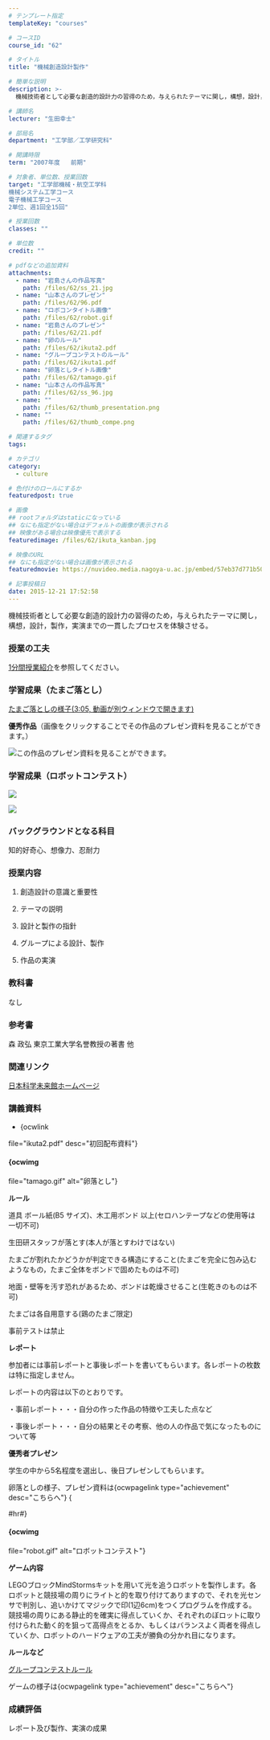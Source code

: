 ```yaml
---
# テンプレート指定
templateKey: "courses"

# コースID
course_id: "62"

# タイトル
title: "機械創造設計製作"

# 簡単な説明
description: >-
  機械技術者として必要な創造的設計力の習得のため，与えられたテーマに関し，構想，設計，製作，実演までの一貫したプロセスを体験させる。...

# 講師名
lecturer: "生田幸士"

# 部局名
department: "工学部／工学研究科"

# 開講時限
term: "2007年度	前期"

# 対象者、単位数、授業回数
target: "工学部機械・航空工学科
機械システム工学コース
電子機械工学コース
2単位、週1回全15回"

# 授業回数
classes: ""

# 単位数
credit: ""

# pdfなどの追加資料
attachments: 
  - name: "岩島さんの作品写真" 
    path: /files/62/ss_21.jpg
  - name: "山本さんのプレゼン" 
    path: /files/62/96.pdf
  - name: "ロボコンタイトル画像" 
    path: /files/62/robot.gif
  - name: "岩島さんのプレゼン" 
    path: /files/62/21.pdf
  - name: "卵のルール" 
    path: /files/62/ikuta2.pdf
  - name: "グループコンテストのルール" 
    path: /files/62/ikuta1.pdf
  - name: "卵落としタイトル画像" 
    path: /files/62/tamago.gif
  - name: "山本さんの作品写真" 
    path: /files/62/ss_96.jpg
  - name: "" 
    path: /files/62/thumb_presentation.png
  - name: "" 
    path: /files/62/thumb_compe.png

# 関連するタグ
tags:

# カテゴリ
category:
  - culture

# 色付けのロールにするか
featuredpost: true

# 画像
## rootフォルダはstaticになっている
## なにも指定がない場合はデフォルトの画像が表示される
## 映像がある場合は映像優先で表示する
featuredimage: /files/62/ikuta_kanban.jpg

# 映像のURL
## なにも指定がない場合は画像が表示される
featuredmovie: https://nuvideo.media.nagoya-u.ac.jp/embed/57eb37d771b5099d7f124111cb6bbd3ef691eac4

# 記事投稿日
date: 2015-12-21 17:52:58
---
```


機械技術者として必要な創造的設計力の習得のため，与えられたテーマに関し，構想，設計，製作，実演までの一貫したプロセスを体験させる。

### 授業の工夫

[ 1分間授業紹介][1]を参照してください。

[1]: https://nuvideo.media.nagoya-u.ac.jp/embed/57eb37d771b5099d7f124111cb6bbd3ef691eac4

### 学習成果（たまご落とし）

[たまご落としの様子(3:05, 動画が別ウィンドウで開きます)][1]

[1]: https://nuvideo.media.nagoya-u.ac.jp/embed/00da0723a2c5644944c0534dd3f7b2be9cf8bd94

**優秀作品**（画像をクリックすることでその作品のプレゼン資料を見ることができます。）

![この作品のプレゼン資料を見ることができます。](/files/62/ss_96.jpg) 

### 学習成果（ロボットコンテスト）

![](/files/62/thumb_presentation.png) 

[2]: https://nuvideo.media.nagoya-u.ac.jp/embed/b48aa166a40f4ad6f91c98ab0f057ba5c7023a2f

![](/files/62/thumb_compe.png) 

[3]: https://nuvideo.media.nagoya-u.ac.jp/embed/af588edcbfecd7ea87c1a88d0dc12908e9f4515d

### バックグラウンドとなる科目

知的好奇心、想像力、忍耐力

### 授業内容

1. 創造設計の意識と重要性

2. テーマの説明

3. 設計と製作の指針

4. グループによる設計、製作

5. 作品の実演

### 教科書

なし

### 参考書

森 政弘 東京工業大学名誉教授の著書 他

### 関連リンク

[日本科学未来館ホームページ][1]

[1]: http://www.miraikan.jst.go.jp/index.html

### 講義資料

* {ocwlink

file="ikuta2.pdf" desc="初回配布資料"}

#### {ocwimg

file="tamago.gif" alt="卵落とし"}

**ルール**

道具 ボール紙(B5 サイズ)、木工用ボンド 以上(セロハンテープなどの使用等は一切不可)

生田研スタッフが落とす(本人が落とすわけではない)

たまごが割れたかどうかが判定できる構造にすること(たまごを完全に包み込むようなもの，たまご全体をボンドで固めたものは不可)

地面・壁等を汚す恐れがあるため、ボンドは乾燥させること(生乾きのものは不可)

たまごは各自用意する(鶏のたまご限定)

事前テストは禁止

**レポート**

参加者には事前レポートと事後レポートを書いてもらいます。各レポートの枚数は特に指定しません。

レポートの内容は以下のとおりです。

・事前レポート・・・自分の作った作品の特徴や工夫した点など

・事後レポート・・・自分の結果とその考察、他の人の作品で気になったものについて等

**優秀者プレゼン**

学生の中から5名程度を選出し、後日プレゼンしてもらいます。

卵落としの様子、プレゼン資料は{ocwpagelink type="achievement" desc="こちらへ"} {

#hr#}

#### {ocwimg

file="robot.gif" alt="ロボットコンテスト"}

**ゲーム内容**

LEGOブロックMindStormsキットを用いて光を追うロボットを製作します。各ロボットと競技場の周りにライトと的を取り付けてありますので、それを光センサで判別し、追いかけてマジックで印(1辺6cm)をつくプログラムを作成する。競技場の周りにある静止的を確実に得点していくか、それぞれのぼロットに取り付けられた動く的を狙って高得点をとるか、もしくはバランスよく両者を得点していくか、ロボットのハードウェアの工夫が勝負の分かれ目になります。

**ルールなど**

[グループコンテストルール](/files/62/ikuta1.pdf) 

ゲームの様子は{ocwpagelink type="achievement" desc="こちらへ"}

### 成績評価

レポート及び製作、実演の成果

